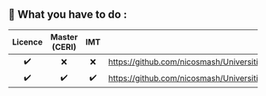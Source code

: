 ## 📢 What you have to do :

| Licence  | Master (CERI) | IMT |  Activities |
| :---: | :---: | :---: | ------------- |
| :heavy_check_mark:  | :x:  | :x:  | https://github.com/nicosmash/Universities/blob/main/Labs/TP_PKI_Certificate__17032023.pdf  |
| :heavy_check_mark:  | :heavy_check_mark:  | :heavy_check_mark:  | https://github.com/nicosmash/Universities/blob/main/Labs/VirtualLab_What_to_do.md  |
